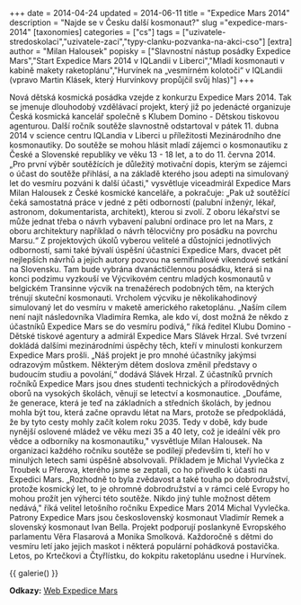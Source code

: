 +++
date = 2014-04-24
updated = 2014-06-11
title = "Expedice Mars 2014"
description = "Najde se v Česku další kosmonaut?"
slug ="expedice-mars-2014"
[taxonomies]
categories = ["cs"]
tags = ["uzivatele-stredoskolaci","uzivatele-zaci","typy-clanku-pozvanka-na-akci-cso"]
[extra]
author = "Milan Halousek"
popisky = ["Slavnostní nástup posádky Expedice Mars","Start Expedice Mars 2014 v IQLandii v Liberci","Mladí kosmonauti v kabině makety raketoplánu","Hurvínek na „vesmírném kolotoči“ v IQLandii (vpravo Martin Klásek, který Hurvínkovy propůjčil svůj hlas)"]
+++

Nová dětská kosmická posádka vzejde z konkurzu Expedice Mars 2014. Tak se jmenuje dlouhodobý vzdělávací projekt, který již po jedenácté organizuje Česká kosmická kancelář společně s Klubem Domino - Dětskou tiskovou agenturou. Další ročník soutěže slavnostně odstartoval v pátek 11. dubna 2014 v science centru IQLandia v Liberci u příležitosti Mezinárodního dne kosmonautiky. Do soutěže se mohou hlásit mladí zájemci o kosmonautiku z České a Slovenské republiky ve věku 13 - 18 let, a to do 11. června 2014. „Pro první výběr soutěžících je důležitý motivační dopis, kterým se zájemci o účast do soutěže přihlásí, a na základě kterého jsou adepti na simulovaný let do vesmíru pozváni k další účasti," vysvětluje viceadmirál Expedice Mars Milan Halousek z České kosmické kanceláře, a pokračuje: „Pak už soutěžící čeká samostatná práce v jedné z pěti odborností (palubní inženýr, lékař, astronom, dokumentarista, architekt), kterou si zvolí. Z oboru lékařství se může jednat třeba o návrh vybavení palubní ordinace pro let na Mars, z oboru architektury například o návrh tělocvičny pro posádku na povrchu Marsu.“ Z projektových úkolů vyberou velitelé a důstojníci jednotlivých odborností, sami také bývalí úspěšní účastníci Expedice Mars, dvacet pět nejlepších návrhů a jejich autory pozvou na semifinálové víkendové setkání na Slovensku. Tam bude vybrána dvanáctičlennou posádku, která si na konci podzimu vyzkouší ve Výcvikovém centru mladých kosmonautů v belgickém Transinne výcvik na trenažérech podobných těm, na kterých trénují skuteční kosmonauti. Vrcholem výcviku je několikahodinový simulovaný let do vesmíru v maketě amerického raketoplánu. „Naším cílem není najít následovníka Vladimíra Remka, ale kdo ví, dost možná že někdo z účastníků Expedice Mars se do vesmíru podívá,“ říká ředitel Klubu Domino - Dětské tiskové agentury a admirál Expedice Mars Slávek Hrzal. Své tvrzení dokládá dalšími mezinárodními úspěchy těch, kteří v minulosti konkurzem Expedice Mars prošli. „Náš projekt je pro mnohé účastníky jakýmsi odrazovým můstkem. Některým dětem doslova změnil představy o budoucím studiu a povolání,“ dodává Slávek Hrzal. Z účastníků prvních ročníků Expedice Mars jsou dnes studenti technických a přírodovědných oborů na vysokých školách, věnují se letectví a kosmonautice. „Doufáme, že generace, která je teď na základních a středních školách, by jednou mohla být tou, která začne opravdu létat na Mars, protože se předpokládá, že by tyto cesty mohly začít kolem roku 2035. Tedy v době, kdy bude nynější oslovené mládež ve věku mezi 35 a 40 lety, což je ideální věk pro vědce a odborníky na kosmonautiku," vysvětluje Milan Halousek. Na organizaci každého ročníku soutěže se podílejí především ti, kteří ho v minulých letech sami úspěšně absolvovali. Příkladem je Michal Vyvlečka z Troubek u Přerova, kterého jsme se zeptali, co ho přivedlo k účasti na Expedici Mars. „Rozhodně to byla zvědavost a také touha po dobrodružství, protože kosmický let, to je ohromné dobrodružství a v rámci celé Evropy ho mohou prožít jen výherci této soutěže. Nikdo jiný tuhle možnost dětem nedává," říká velitel letošního ročníku Expedice Mars 2014 Michal Vyvlečka. Patrony Expedice Mars jsou československý kosmonaut Vladimír Remek a slovenský kosmonaut Ivan Bella. Projekt podporují poslankyně Evropského parlamentu Věra Flasarová a Monika Smolková. Každoročně s dětmi do vesmíru letí jako jejich maskot i některá populární pohádková postavička. Letos, po Krtečkovi a Čtyřlístku, do kokpitu raketoplánu usedne i Hurvínek.

{{ galerie() }}

**Odkazy:**
[Web Expedice Mars]

[Web Expedice Mars]: http://www.expedicemars.eu
